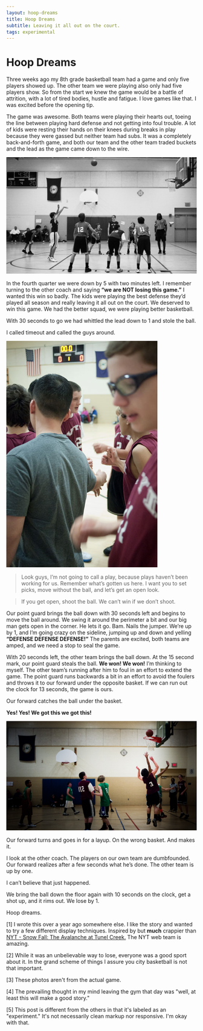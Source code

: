 ```yaml
---
layout: hoop-dreams
title: Hoop Dreams
subtitle: Leaving it all out on the court.
tags: experimental
---
```


<div id="top">
    <h1>Hoop Dreams</h1>
</div>

<div class="clearfix"></div>

<div class="content">
    <p>
        <span class="big-text">Three weeks ago</span> my 8th grade basketball team had a game and only five players showed up.  The other team we were playing also only had five players show.  So from the start we knew the game would be a battle of attrition, with a lot of tired bodies, hustle and fatigue.  I love games like that.  I was excited before the opening tip.
    </p>
    <p>
        The game was awesome.  Both teams were playing their hearts out, toeing the line between playing hard defense and not getting into foul trouble.  A lot of kids were resting their hands on their knees during breaks in play because they were gassed but neither team had subs.  It was a completely back-and-forth game, and both our team and the other team traded buckets and the lead as the game came down to the wire.
    </p>
    <div class="clearfix"></div>
</div>

<img src="/assets/img/2013-04-02_freethrow.jpg" title="At the line"/>

<div class="content">
    <p>
        In the fourth quarter we were down by 5 with two minutes left.  I remember turning to the other coach and saying <strong>“we are NOT losing this game.”</strong>  I wanted this win so badly.  The kids were playing the best defense they’d played all season and really leaving it all out on the court.  We deserved to win this game.  We had the better squad, we were playing better basketball.
    </p>
    <p>
       With 30 seconds to go we had whittled the lead down to 1 and stole the ball.
    </p>
    <p>
        I called timeout and called the guys around.
    </p>  
</div>

<div class="clearfix"></div>

<div class="quote-me">
    <img class="huddle" src="/assets/img/2013-04-02_huddle.jpg" title="In the huddle"/>
    <blockquote>
        Look guys, I’m not going to call a play, because plays haven’t been working for us.  Remember what’s gotten us here.  I want you to set picks, move without the ball, and let’s get an open look.
    </blockquote>
    <blockquote class="bottom">
       If you get open, shoot the ball.  We can’t win if we don’t shoot.
    </blockquote>
</div>

<div class="clearfix"></div>

<div class="content">
    <p>
        Our point guard brings the ball down with 30 seconds left and begins to move the ball around.  We swing it around the perimeter a bit and our big man gets open in the corner.  He lets it go.  Bam.  Nails the jumper.  We’re up by 1, and I’m going crazy on the sideline, jumping up and down and yelling <strong>“DEFENSE DEFENSE DEFENSE!”</strong>  The parents are excited, both teams are amped, and we need a stop to seal the game.
    </p>
    <p>
       With 20 seconds left, the other team brings the ball down.  At the 15 second mark, our point guard steals the ball.  <strong>We won! We won!</strong> I’m thinking to myself.  The other team’s running after him to foul in an effort to extend the game.  The point guard runs backwards a bit in an effort to avoid the foulers and throws it to our forward under the opposite basket.  If we can run out the clock for 13 seconds, the game is ours.
    </p>
    <p>
        Our forward catches the ball under the basket.
    </p>  
    <p class="bigger">
        <strong>Yes!  Yes!  We got this we got this!</strong>
    </p>
</div>

<div class="clearfix"></div>

<img class="low" src="/assets/img/2013-04-02_layup.jpg"/>

<div class="content">
    <p>
        Our forward turns and goes in for a layup.  On the wrong basket.  And makes it.
    </p>
    <p>
        I look at the other coach.  The players on our own team are dumbfounded.  Our forward realizes after a few seconds what he’s done.  The other team is up by one.
    </p>
    <p class="bigger">
        I can’t believe that just happened.
    </p>
    <p>
        We bring the ball down the floor again with 10 seconds on the clock, get a shot up, and it rims out.  We lose by 1.
    </p>
    <p>
        Hoop dreams.
    </p>
</div>

<div class="clearfix"></div>

<div class="note">
    <p>
        [1] I wrote this over a year ago somewhere else. I like the story and wanted to try a few different display techniques.  Inspired by but <strong>much</strong> crappier than <a href="https://www.nytimes.com/projects/2012/snow-fall/#/?part=tunnel-creek" title="NYT: Avalanache at Tunnel Creek" target="_blank">NYT - Snow Fall: The Avalanche at Tunel Creek.</a>  The NYT web team is amazing.
    </p>
    <p>
        [2] While it was an unbelievable way to lose, everyone was a good sport about it.  In the grand scheme of things I assure you city basketball is not that important.
    </p>
    <p>
        [3] These photos aren't from the actual game.
    </p>
    <p>
        [4] The prevailing thought in my mind leaving the gym that day was "well, at least this will make a good story."
    </p>
    <p>
        [5] This post is different from the others in that it's labeled as an "experiment."  It's not necessarily clean markup nor responsive.  I'm okay with that.
    </p>

</div>

<div class="clearfix"></div>
